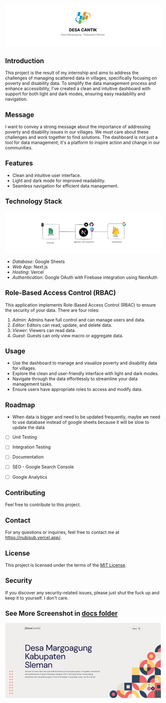 ![Desa Cantik](/docs/readme-header.png)

## Introduction

This project is the result of my internship and aims to address the challenges of managing scattered data in villages, specifically focusing on poverty and disability data. To simplify the data management process and enhance accessibility, I've created a clean and intuitive dashboard with support for both light and dark modes, ensuring easy readability and navigation.

## Message

I want to convey a strong message about the importance of addressing poverty and disability issues in our villages. We must care about these challenges and work together to find solutions. The dashboard is not just a tool for data management; it's a platform to inspire action and change in our communities.

## Features

- Clean and intuitive user interface.
- Light and dark mode for improved readability.
- Seamless navigation for efficient data management.

## Technology Stack

![Desa Cantik](/docs/readme-architecture1.png)

- _Database_: Google Sheets
- _Web App_: Next.js
- _Hosting_: Vercel
- _Authentication_: Google OAuth with Firebase integration using NextAuth

## Role-Based Access Control (RBAC)

This application implements Role-Based Access Control (RBAC) to ensure the security of your data. There are four roles:

1. _Admin_: Admins have full control and can manage users and data.
2. _Editor_: Editors can read, update, and delete data.
3. _Viewer_: Viewers can read data.
4. _Guest_: Guests can only view macro or aggregate data.

## Usage

- Use the dashboard to manage and visualize poverty and disability data for villages.
- Explore the clean and user-friendly interface with light and dark modes.
- Navigate through the data effortlessly to streamline your data management tasks.
- Ensure users have appropriate roles to access and modify data.

## Roadmap

- When data is bigger and need to be updated frequently, maybe we need to use database instead of google sheets because it will be slow to update the data

- [ ] Unit Testing
- [ ] Integration Testing
- [ ] Documentation

- [ ] SEO - Google Search Console
- [ ] Google Analytics

## Contributing

Feel free to contribute to this project.

## Contact

For any questions or inquiries, feel free to contact me at <https://nubisub.vercel.app/>.

## License

This project is licensed under the terms of the [MIT License](https://opensource.org/licenses/MIT).

## Security

If you discover any security-related issues, please just shut the fuck up and keep it to yourself. I don't care.

## See More Screenshot in [docs folder](/docs/)

![Desa Cantik](/docs/readme-web-hero.png)

